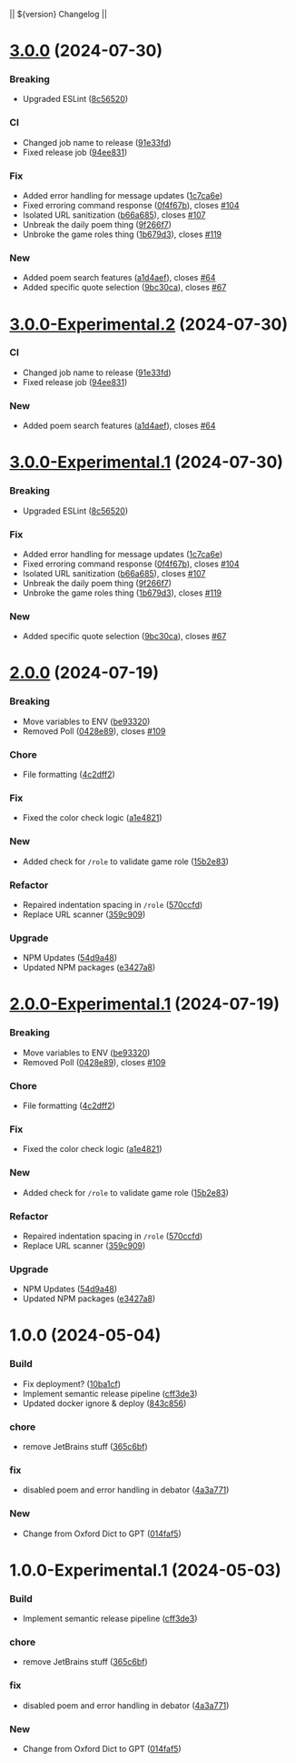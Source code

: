 || ${version} Changelog ||

# [3.0.0](https://github.com/SkyeRangerDelta/Fishsticks/compare/v2.0.0...v3.0.0) (2024-07-30)


### Breaking

* Upgraded ESLint ([8c56520](https://github.com/SkyeRangerDelta/Fishsticks/commit/8c56520b00d2e309c3457a8fa950db4305908fb6))

### CI

* Changed job name to release ([91e33fd](https://github.com/SkyeRangerDelta/Fishsticks/commit/91e33fd010ec2af92b2bd28325b92f5402b916fe))
* Fixed release job ([94ee831](https://github.com/SkyeRangerDelta/Fishsticks/commit/94ee831290c54b258c9bf57cb1f28ef15fbb7512))

### Fix

* Added error handling for message updates ([1c7ca6e](https://github.com/SkyeRangerDelta/Fishsticks/commit/1c7ca6e815a9888488e3a435a7d134c729b2153e))
* Fixed erroring command response ([0f4f67b](https://github.com/SkyeRangerDelta/Fishsticks/commit/0f4f67b8baf3e3beb9731ddd5b80e4eb84452421)), closes [#104](https://github.com/SkyeRangerDelta/Fishsticks/issues/104)
* Isolated URL sanitization ([b66a685](https://github.com/SkyeRangerDelta/Fishsticks/commit/b66a6858309e29b5dbef077784c0f7df96e92b18)), closes [#107](https://github.com/SkyeRangerDelta/Fishsticks/issues/107)
* Unbreak the daily poem thing ([9f266f7](https://github.com/SkyeRangerDelta/Fishsticks/commit/9f266f7546ae29be85f94ac67bfb3793ce162185))
* Unbroke the game roles thing ([1b679d3](https://github.com/SkyeRangerDelta/Fishsticks/commit/1b679d3d522e834739938292d8af2aab9f295b1b)), closes [#119](https://github.com/SkyeRangerDelta/Fishsticks/issues/119)

### New

* Added poem search features ([a1d4aef](https://github.com/SkyeRangerDelta/Fishsticks/commit/a1d4aef7b3393221282d3b3705ca6678ff877e66)), closes [#64](https://github.com/SkyeRangerDelta/Fishsticks/issues/64)
* Added specific quote selection ([9bc30ca](https://github.com/SkyeRangerDelta/Fishsticks/commit/9bc30ca598774dc43a5383556bcdc7cc8cffdeb3)), closes [#67](https://github.com/SkyeRangerDelta/Fishsticks/issues/67)

# [3.0.0-Experimental.2](https://github.com/SkyeRangerDelta/Fishsticks/compare/v3.0.0-Experimental.1...v3.0.0-Experimental.2) (2024-07-30)


### CI

* Changed job name to release ([91e33fd](https://github.com/SkyeRangerDelta/Fishsticks/commit/91e33fd010ec2af92b2bd28325b92f5402b916fe))
* Fixed release job ([94ee831](https://github.com/SkyeRangerDelta/Fishsticks/commit/94ee831290c54b258c9bf57cb1f28ef15fbb7512))

### New

* Added poem search features ([a1d4aef](https://github.com/SkyeRangerDelta/Fishsticks/commit/a1d4aef7b3393221282d3b3705ca6678ff877e66)), closes [#64](https://github.com/SkyeRangerDelta/Fishsticks/issues/64)

# [3.0.0-Experimental.1](https://github.com/SkyeRangerDelta/Fishsticks/compare/v2.0.0...v3.0.0-Experimental.1) (2024-07-30)


### Breaking

* Upgraded ESLint ([8c56520](https://github.com/SkyeRangerDelta/Fishsticks/commit/8c56520b00d2e309c3457a8fa950db4305908fb6))

### Fix

* Added error handling for message updates ([1c7ca6e](https://github.com/SkyeRangerDelta/Fishsticks/commit/1c7ca6e815a9888488e3a435a7d134c729b2153e))
* Fixed erroring command response ([0f4f67b](https://github.com/SkyeRangerDelta/Fishsticks/commit/0f4f67b8baf3e3beb9731ddd5b80e4eb84452421)), closes [#104](https://github.com/SkyeRangerDelta/Fishsticks/issues/104)
* Isolated URL sanitization ([b66a685](https://github.com/SkyeRangerDelta/Fishsticks/commit/b66a6858309e29b5dbef077784c0f7df96e92b18)), closes [#107](https://github.com/SkyeRangerDelta/Fishsticks/issues/107)
* Unbreak the daily poem thing ([9f266f7](https://github.com/SkyeRangerDelta/Fishsticks/commit/9f266f7546ae29be85f94ac67bfb3793ce162185))
* Unbroke the game roles thing ([1b679d3](https://github.com/SkyeRangerDelta/Fishsticks/commit/1b679d3d522e834739938292d8af2aab9f295b1b)), closes [#119](https://github.com/SkyeRangerDelta/Fishsticks/issues/119)

### New

* Added specific quote selection ([9bc30ca](https://github.com/SkyeRangerDelta/Fishsticks/commit/9bc30ca598774dc43a5383556bcdc7cc8cffdeb3)), closes [#67](https://github.com/SkyeRangerDelta/Fishsticks/issues/67)

# [2.0.0](https://github.com/SkyeRangerDelta/Fishsticks/compare/v1.19.9...v2.0.0) (2024-07-19)


### Breaking

* Move variables to ENV ([be93320](https://github.com/SkyeRangerDelta/Fishsticks/commit/be93320d6a4fdd49de03729435fb34fce95fc428))
* Removed Poll ([0428e89](https://github.com/SkyeRangerDelta/Fishsticks/commit/0428e8907356c32c29fc836d4745969115f41bb7)), closes [#109](https://github.com/SkyeRangerDelta/Fishsticks/issues/109)

### Chore

* File formatting ([4c2dff2](https://github.com/SkyeRangerDelta/Fishsticks/commit/4c2dff2075662a1c3e40d96eeb087ba47578ecb8))

### Fix

* Fixed the color check logic ([a1e4821](https://github.com/SkyeRangerDelta/Fishsticks/commit/a1e4821bfa026d2055f3bb1a91684e0e5bd9d609))

### New

* Added check for `/role` to validate game role ([15b2e83](https://github.com/SkyeRangerDelta/Fishsticks/commit/15b2e83d216dbe119f1726de4fda59d4788e8fdc))

### Refactor

* Repaired indentation spacing in `/role` ([570ccfd](https://github.com/SkyeRangerDelta/Fishsticks/commit/570ccfd3497462966d1849307f27c88e69c0a8fd))
* Replace URL scanner ([359c909](https://github.com/SkyeRangerDelta/Fishsticks/commit/359c909c00869f26a5007438f4b3fbde8ea38f79))

### Upgrade

* NPM Updates ([54d9a48](https://github.com/SkyeRangerDelta/Fishsticks/commit/54d9a48f1ecfa71f8b52d13035257f9518142b73))
* Updated NPM packages ([e3427a8](https://github.com/SkyeRangerDelta/Fishsticks/commit/e3427a87f0a3b0e25f90d891477002163c4aac4b))

# [2.0.0-Experimental.1](https://github.com/SkyeRangerDelta/Fishsticks/compare/v1.19.9...v2.0.0-Experimental.1) (2024-07-19)


### Breaking

* Move variables to ENV ([be93320](https://github.com/SkyeRangerDelta/Fishsticks/commit/be93320d6a4fdd49de03729435fb34fce95fc428))
* Removed Poll ([0428e89](https://github.com/SkyeRangerDelta/Fishsticks/commit/0428e8907356c32c29fc836d4745969115f41bb7)), closes [#109](https://github.com/SkyeRangerDelta/Fishsticks/issues/109)

### Chore

* File formatting ([4c2dff2](https://github.com/SkyeRangerDelta/Fishsticks/commit/4c2dff2075662a1c3e40d96eeb087ba47578ecb8))

### Fix

* Fixed the color check logic ([a1e4821](https://github.com/SkyeRangerDelta/Fishsticks/commit/a1e4821bfa026d2055f3bb1a91684e0e5bd9d609))

### New

* Added check for `/role` to validate game role ([15b2e83](https://github.com/SkyeRangerDelta/Fishsticks/commit/15b2e83d216dbe119f1726de4fda59d4788e8fdc))

### Refactor

* Repaired indentation spacing in `/role` ([570ccfd](https://github.com/SkyeRangerDelta/Fishsticks/commit/570ccfd3497462966d1849307f27c88e69c0a8fd))
* Replace URL scanner ([359c909](https://github.com/SkyeRangerDelta/Fishsticks/commit/359c909c00869f26a5007438f4b3fbde8ea38f79))

### Upgrade

* NPM Updates ([54d9a48](https://github.com/SkyeRangerDelta/Fishsticks/commit/54d9a48f1ecfa71f8b52d13035257f9518142b73))
* Updated NPM packages ([e3427a8](https://github.com/SkyeRangerDelta/Fishsticks/commit/e3427a87f0a3b0e25f90d891477002163c4aac4b))

# 1.0.0 (2024-05-04)


### Build

* Fix deployment? ([10ba1cf](https://github.com/SkyeRangerDelta/Fishsticks/commit/10ba1cf4d3f23f964dbc4c3f9810b2eece5b013e))
* Implement semantic release pipeline ([cff3de3](https://github.com/SkyeRangerDelta/Fishsticks/commit/cff3de35b53ea3418bcf525495d4c01057ac41be))
* Updated docker ignore & deploy ([843c856](https://github.com/SkyeRangerDelta/Fishsticks/commit/843c85679bf0c6e68b0c9486c6997962eeccb522))

### chore

* remove JetBrains stuff ([365c6bf](https://github.com/SkyeRangerDelta/Fishsticks/commit/365c6bfacabc8007ad476ecb08aede2daec7a4ca))

### fix

* disabled poem and error handling in debator ([4a3a771](https://github.com/SkyeRangerDelta/Fishsticks/commit/4a3a77157fbe2e6f8d28f7e222112d8a4a85c61f))

### New

* Change from Oxford Dict to GPT ([014faf5](https://github.com/SkyeRangerDelta/Fishsticks/commit/014faf516c2b84d81b14f3bf5e2481661b3a9e54))

# 1.0.0-Experimental.1 (2024-05-03)


### Build

* Implement semantic release pipeline ([cff3de3](https://github.com/SkyeRangerDelta/Fishsticks/commit/cff3de35b53ea3418bcf525495d4c01057ac41be))

### chore

* remove JetBrains stuff ([365c6bf](https://github.com/SkyeRangerDelta/Fishsticks/commit/365c6bfacabc8007ad476ecb08aede2daec7a4ca))

### fix

* disabled poem and error handling in debator ([4a3a771](https://github.com/SkyeRangerDelta/Fishsticks/commit/4a3a77157fbe2e6f8d28f7e222112d8a4a85c61f))

### New

* Change from Oxford Dict to GPT ([014faf5](https://github.com/SkyeRangerDelta/Fishsticks/commit/014faf516c2b84d81b14f3bf5e2481661b3a9e54))
